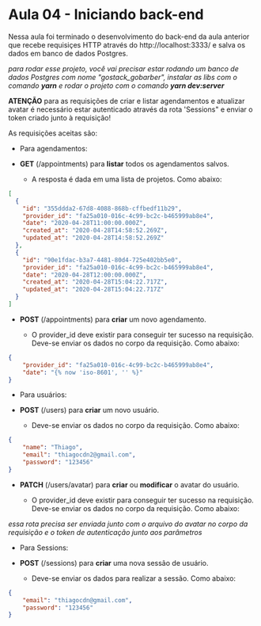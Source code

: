# Aula 04 - Iniciando back-end

Nessa aula foi terminado o desenvolvimento do back-end da aula anterior que recebe requisiçes HTTP através do http://localhost:3333/ e salva os dados em banco de dados Postgres.

*para rodar esse projeto, você vai precisar estar rodando um banco de dados Postgres com nome "gostack_gobarber", instalar as libs com o comando **yarn** e rodar o projeto com o comando **yarn dev:server***

**ATENÇÃO** para as requisições de criar e listar agendamentos e atualizar avatar é necessário estar autenticado através da rota 'Sessions" e enviar o token criado junto à requisição!


As requisições aceitas são:

- Para agendamentos:

+ **GET** (/appointments) para **listar** todos os agendamentos salvos.

  + A resposta é dada em uma lista de projetos. Como abaixo:
```JSON
[
  {
    "id": "355ddda2-67d8-4088-868b-cffbedf11b29",
    "provider_id": "fa25a010-016c-4c99-bc2c-b465999ab8e4",
    "date": "2020-04-28T11:00:00.000Z",
    "created_at": "2020-04-28T14:58:52.269Z",
    "updated_at": "2020-04-28T14:58:52.269Z"
  },
  {
    "id": "90e1fdac-b3a7-4481-80d4-725e402bb5e0",
    "provider_id": "fa25a010-016c-4c99-bc2c-b465999ab8e4",
    "date": "2020-04-28T12:00:00.000Z",
    "created_at": "2020-04-28T15:04:22.717Z",
    "updated_at": "2020-04-28T15:04:22.717Z"
  }
]
```


+ **POST** (/appointments) para **criar** um novo agendamento.

  + O provider_id deve existir para conseguir ter sucesso na requisição. Deve-se enviar os dados no corpo da requisição. Como abaixo:

```JSON
{
	"provider_id": "fa25a010-016c-4c99-bc2c-b465999ab8e4",
	"date": "{% now 'iso-8601', '' %}"
}
```


- Para usuários:

+ **POST** (/users) para **criar** um novo usuário.

  + Deve-se enviar os dados no corpo da requisição. Como abaixo:

```JSON
{
	"name": "Thiago",
	"email": "thiagocdn2@gmail.com",
	"password": "123456"
}
```

+ **PATCH** (/users/avatar) para **criar** ou **modificar** o avatar do usuário.

  + O provider_id deve existir para conseguir ter sucesso na requisição. Deve-se enviar os dados no corpo da requisição. Como abaixo:

*essa rota precisa ser enviada junto com o arquivo do avatar no corpo da requisição e o token de autenticação junto aos parâmetros*


- Para Sessions:



+ **POST** (/sessions) para **criar** uma nova sessão de usuário.

  + Deve-se enviar os dados para realizar a sessão. Como abaixo:

```JSON
{
	"email": "thiagocdn@gmail.com",
	"password": "123456"
}
```
